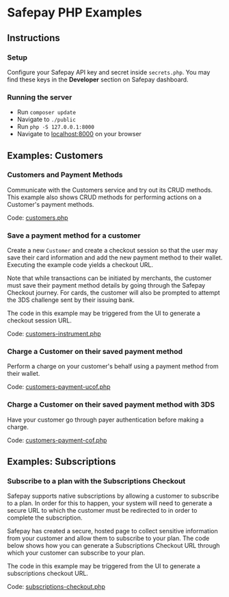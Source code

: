 # Safepay PHP Examples

## Instructions

### Setup

Configure your Safepay API key and secret inside `secrets.php`. You may find these keys in the **Developer** section on Safepay dashboard.

### Running the server

- Run `composer update`
- Navigate to `./public`
- Run `php -S 127.0.0.1:8000`
- Navigate to [localhost:8000](http://localhost:8000) on your browser

## Examples: Customers

### Customers and Payment Methods

Communicate with the Customers service and try out its CRUD methods. This example also shows CRUD methods for performing actions on a Customer's payment methods.

Code: [customers.php](/public/customers.php)

### Save a payment method for a customer
 
Create a new `Customer` and create a checkout session so that the user may save their card information and add the new payment method to their wallet. Executing the example code yields a checkout URL.
 
Note that while transactions can be initiated by merchants, the customer must save their payment method details by going through the Safepay Checkout journey. For cards, the customer will also be prompted to attempt the 3DS challenge sent by their issuing bank.

The code in this example may be triggered from the UI to generate a checkout session URL.

Code: [customers-instrument.php](/public/customers-instrument.php)

### Charge a Customer on their saved payment method

Perform a charge on your customer's behalf using a payment method from their wallet.

Code: [customers-payment-ucof.php](/public/customers-payment-ucof.php)

### Charge a Customer on their saved payment method with 3DS

Have your customer go through payer authentication before making a charge.

Code: [customers-payment-cof.php](/public/customers-payment-cof.php)

## Examples: Subscriptions

### Subscribe to a plan with the Subscriptions Checkout

Safepay supports native subscriptions by allowing a customer to subscribe to a plan. In order for this to happen, your system will need to generate a secure URL to which the customer must be redirected to in order to complete the subscription.

Safepay has created a secure, hosted page to collect sensitive information from your customer and allow them to subscribe to your plan. The code below shows how you can generate a Subscriptions Checkout URL through which your customer can subscribe to your plan.

The code in this example may be triggered from the UI to generate a subscriptions checkout URL.

Code: [subscriptions-checkout.php](/public/subscriptions-checkout.php)
